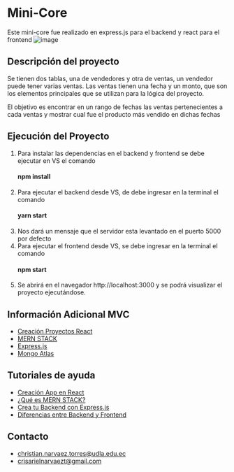 # Mini-Core

Este mini-core fue realizado en express.js para el backend y react para el frontend
![image](https://github.com/ChrisNT23/MiniCore-/assets/105956304/b4852ae3-df7c-4c86-b7de-4d34df799c78)


## Descripción del proyecto
Se tienen dos tablas, una de vendedores y otra de ventas, un vendedor puede tener varias ventas.
Las ventas tienen una fecha y un monto, que son los elementos principales que se utilizan para la lógica del proyecto.

El objetivo es encontrar en un rango de fechas las ventas pertenecientes a cada ventas y mostrar cual fue el producto más vendido en dichas fechas

## Ejecución del Proyecto
1. Para instalar las dependencias en el backend y frontend se debe ejecutar en VS el comando
   #### npm install  
3. Para ejecutar el backend desde VS, de debe ingresar en la terminal el comando
   #### yarn start
4. Nos dará un mensaje que el servidor esta levantado en el puerto 5000 por defecto
5. Para ejecutar el frontend desde VS, se debe ingresar en la terminal el comando
   #### npm start
6. Se abrirá en el navegador http://localhost:3000 y se podrá visualizar el proyecto ejecutándose.
   


## Información Adicional MVC
* [Creación Proyectos React](https://es.legacy.reactjs.org/docs/create-a-new-react-app.html)
* [MERN STACK](https://openwebinars.net/blog/mern-stack-que-es-y-que-ventajas-ofrece/)
* [Express.js](https://expressjs.com/es/)
* [Mongo Atlas](https://www.mongodb.com/es/atlas/database)
  
## Tutoriales de ayuda
* [Creación App en React](https://www.youtube.com/watch?v=hScR513gvNo)
* [¿Qué es MERN STACK?](https://www.youtube.com/watch?v=d7_CeHM9FRc)
* [Crea tu Backend con Express.js](https://www.youtube.com/watch?v=DqpL5UtJHus)
* [Diferencias entre Backend y Frontend](https://www.youtube.com/watch?v=s95S1_vP-dQ)
## Contacto
- christian.narvaez.torres@udla.edu.ec
- crisarielnarvaezt@gmail.com
